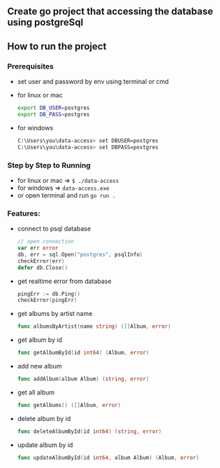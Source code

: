 ## Create go project that accessing the database using postgreSql

## How to run the project

### Prerequisites

- set user and password by env using terminal or cmd

- for linux or mac

  ```bash
  export DB_USER=postgres
  export DB_PASS=postgres
  ```

  

- for windows

  ```bash
  C:\Users\you\data-access> set DBUSER=postgres
  C:\Users\you\data-access> set DBPASS=postgres
  ```

### Step by Step to Running

- for linux or mac => `$ ./data-access`
- for windows => `data-access.exe`
- or open terminal and run `go run .`

### Features:

- connect to psql database

  ```go
  // open connection
  var err error
  db, err = sql.Open("postgres", psqlInfo)
  checkError(err)
  defer db.Close()
  ```

  

- get realtime error from database

  ```go
  pingErr := db.Ping()
  checkError(pingErr)
  ```

  

- get albums by artist name

  ```go
  func albumsByArtist(name string) ([]Album, error)
  ```

  

- get album by id

  ```go
  func getAlbumById(id int64) (Album, error)
  ```

  

- add new album

  ```go
  func addAlbum(album Album) (string, error)
  ```

  

- get all album

  ```go
  func getAlbums() ([]Album, error)
  ```

  

- delete album by id

  ```go
  func deleteAlbumById(id int64) (string, error)
  ```

  

- update album by id

  ```go
  func updateAlbumById(id int64, album Album) (Album, error)
  ```

  
